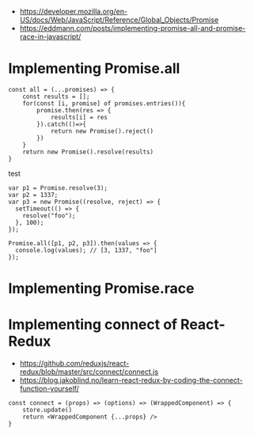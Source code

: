 - https://developer.mozilla.org/en-US/docs/Web/JavaScript/Reference/Global_Objects/Promise
- https://eddmann.com/posts/implementing-promise-all-and-promise-race-in-javascript/

# Implementing Promise.all

```
const all = (...promises) => {
    const results = [];
    for(const [i, promise] of promises.entries()){
        promise.then(res => {
            results[i] = res
        }).catch(()=>{
            return new Promise().reject()
        })
    }
    return new Promise().resolve(results)
}
```

test

```
var p1 = Promise.resolve(3);
var p2 = 1337;
var p3 = new Promise((resolve, reject) => {
  setTimeout(() => {
    resolve("foo");
  }, 100);
});

Promise.all([p1, p2, p3]).then(values => {
  console.log(values); // [3, 1337, "foo"]
});
```

# Implementing Promise.race

# Implementing connect of React-Redux

- https://github.com/reduxjs/react-redux/blob/master/src/connect/connect.js
- https://blog.jakoblind.no/learn-react-redux-by-coding-the-connect-function-yourself/

```
const connect = (props) => (options) => (WrappedComponent) => {
    store.update()
    return <WrappedComponent {...props} />
}
```

